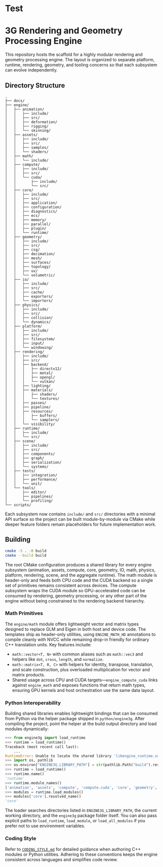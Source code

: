 # Test

# 3G Rendering and Geometry Processing Engine

This repository hosts the scaffold for a highly modular rendering and geometry processing engine. The layout is organized to separate platform, runtime, rendering, geometry, and tooling concerns so that each subsystem can evolve independently.

## Directory Structure
```
.
├── docs/
├── engine/
│   ├── animation/
│   │   ├── include/
│   │   ├── src/
│   │   ├── deformation/
│   │   ├── rigging/
│   │   └── skinning/
│   ├── assets/
│   │   ├── include/
│   │   ├── src/
│   │   ├── samples/
│   │   └── shaders/
│   ├── math/
│   │   └── include/
│   ├── compute/
│   │   ├── include/
│   │   ├── src/
│   │   └── cuda/
│   │       ├── include/
│   │       └── src/
│   ├── core/
│   │   ├── include/
│   │   ├── src/
│   │   ├── application/
│   │   ├── configuration/
│   │   ├── diagnostics/
│   │   ├── ecs/
│   │   ├── memory/
│   │   ├── parallel/
│   │   ├── plugin/
│   │   └── runtime/
│   ├── geometry/
│   │   ├── include/
│   │   ├── src/
│   │   ├── csg/
│   │   ├── decimation/
│   │   ├── mesh/
│   │   ├── surfaces/
│   │   ├── topology/
│   │   ├── uv/
│   │   └── volumetric/
│   ├── io/
│   │   ├── include/
│   │   ├── src/
│   │   ├── cache/
│   │   ├── exporters/
│   │   └── importers/
│   ├── physics/
│   │   ├── include/
│   │   ├── src/
│   │   ├── collision/
│   │   └── dynamics/
│   ├── platform/
│   │   ├── include/
│   │   ├── src/
│   │   ├── filesystem/
│   │   ├── input/
│   │   └── windowing/
│   ├── rendering/
│   │   ├── include/
│   │   ├── src/
│   │   ├── backend/
│   │   │   ├── directx12/
│   │   │   ├── metal/
│   │   │   ├── opengl/
│   │   │   └── vulkan/
│   │   ├── lighting/
│   │   ├── materials/
│   │   │   ├── shaders/
│   │   │   └── textures/
│   │   ├── passes/
│   │   ├── pipeline/
│   │   ├── resources/
│   │   │   ├── buffers/
│   │   │   └── samplers/
│   │   └── visibility/
│   ├── runtime/
│   │   ├── include/
│   │   └── src/
│   ├── scene/
│   │   ├── include/
│   │   ├── src/
│   │   ├── components/
│   │   ├── graph/
│   │   ├── serialization/
│   │   └── systems/
│   ├── tests/
│   │   ├── integration/
│   │   ├── performance/
│   │   └── unit/
│   └── tools/
│       ├── editor/
│       ├── pipelines/
│       └── profiling/
└── scripts/
```

Each subsystem now contains `include/` and `src/` directories with a minimal API surface so the project can be built module-by-module via CMake while deeper feature folders remain placeholders for future implementation work.

## Building

```bash
cmake -S . -B build
cmake --build build
```

The root CMake configuration produces a shared library for every engine subsystem (animation, assets, compute, core, geometry, IO, math, physics, platform, rendering, scene, and the aggregate runtime). The math module is header-only and feeds both CPU code and the CUDA backend so a single set of primitives remains consistent across devices. The compute subsystem wraps the CUDA module so GPU-accelerated code can be consumed by rendering, geometry processing, or any other part of the engine without being constrained to the rendering backend hierarchy.

### Math Primitives

The `engine/math` module offers lightweight vector and matrix types designed to replace GLM and Eigen in both host and device code. The templates ship as header-only utilities, using `ENGINE_MATH_HD` annotations to compile cleanly with NVCC while remaining drop-in friendly for ordinary C++ translation units. Key features include:

* `math::vector<T, N>` with common aliases such as `math::vec3` and helpers like `dot`, `cross`, `length`, and `normalize`.
* `math::matrix<T, R, C>` with helpers for identity, transpose, translation, and scale construction, plus overloaded multiplication for vector and matrix products.
* Shared usage across CPU and CUDA targets—`engine_compute_cuda` links against `engine_math` and exposes functions that return math types, ensuring GPU kernels and host orchestration use the same data layout.

### Python Interoperability

Building shared libraries enables lightweight bindings that can be consumed from Python via the helper package shipped in `python/engine3g`. After compiling the project, point the helper at the build output directory and load modules dynamically:

```python
>>> from engine3g import load_runtime
>>> runtime = load_runtime()
Traceback (most recent call last):
    ...
RuntimeError: Unable to locate the shared library 'libengine_runtime.so'. Set ENGINE3G_LIBRARY_PATH or provide explicit search paths.
>>> import os, pathlib
>>> os.environ["ENGINE3G_LIBRARY_PATH"] = str(pathlib.Path("build").resolve())
>>> runtime = load_runtime()
>>> runtime.name()
'runtime'
>>> runtime.module_names()
['animation', 'assets', 'compute', 'compute.cuda', 'core', 'geometry', 'io', 'physics', 'platform', 'rendering', 'scene']
>>> modules = runtime.load_modules()
>>> modules['core'].resolved_name()
'core'
```

The loader searches directories listed in `ENGINE3G_LIBRARY_PATH`, the current working directory, and the `engine3g` package folder itself. You can also pass explicit paths to `load_runtime`, `load_module`, or `load_all_modules` if you prefer not to use environment variables.

### Coding Style

Refer to [`CODING_STYLE.md`](./CODING_STYLE.md) for detailed guidance when authoring C++ modules or Python utilities. Adhering to these conventions keeps the engine consistent across languages and simplifies code review.
